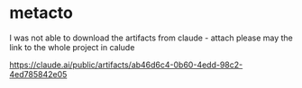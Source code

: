 # metacto


I was not able to download the artifacts from claude - attach please may the link to the whole project in calude

https://claude.ai/public/artifacts/ab46d6c4-0b60-4edd-98c2-4ed785842e05